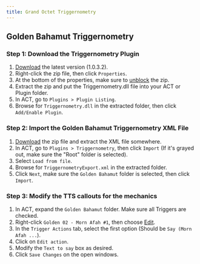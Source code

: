 ```yaml
---
title: Grand Octet Triggernometry
---
```


## Golden Bahamut Triggernometry

### Step 1: Download the Triggernometry Plugin

1. [Download](http://www.mediafire.com/file/x2mebcy52ex3ddb/Triggernometry_1_0_3_2.zip) the latest version (1.0.3.2).
2. Right-click the zip file, then click `Properties`.
3. At the bottom of the properties, make sure to [unblock](https://i.imgur.com/6zBBcYq.png) the zip.
4. Extract the zip and put the Triggernometry.dll file into your ACT or Plugin folder.
5. In ACT, go to `Plugins > Plugin Listing`.
6. Browse for `Triggernometry.dll` in the extracted folder, then click `Add/Enable Plugin`.

### Step 2: Import the Golden Bahamut Triggernometry XML File

1. [Download](https://puu.sh/yQK5D/4921489422.zip) the zip file and extract the XML file somewhere.
2. In ACT, go to `Plugins > Triggernometry`, then click `Import` (If it's grayed out, make sure the "Root" folder is selected).
3. Select `Load from file`.
4. Browse for `TriggernometryExport.xml` in the extracted folder.
5. Click `Next`, make sure the `Golden Bahamut` folder is selected, then click `Import`.


### Step 3: Modify the TTS callouts for the mechanics

1. In ACT, expand the `Golden Bahamut` folder. Make sure all Triggers are checked.
2. Right-click `Golden 02 - Morn Afah #1`, then choose [Edit](https://i.imgur.com/Fm200Lb.png).
3. In the `Trigger Actions` tab, select the first option (Should be `Say (Morn Afah ...`).
4. Click on `Edit action`.
5. Modify the `Text to say` box as desired.
6. Click `Save Changes` on the open windows.
